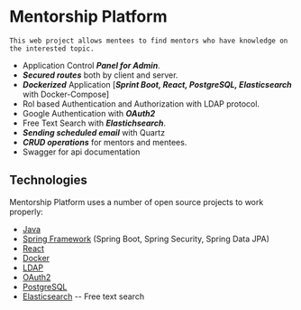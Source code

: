 # Mentorship Platform

	This web project allows mentees to find mentors who have knowledge on the interested topic.

  - Application Control ***Panel for Admin***.
  - ***Secured routes*** both by client and server.
  - ***Dockerized*** Application [***Sprint Boot, React, PostgreSQL, Elasticsearch*** with Docker-Compose]
  - Rol based Authentication and Authorization with LDAP protocol.
  - Google Authentication with ***OAuth2***
  - Free Text Search with ***Elastichsearch***.
  - ***Sending scheduled email*** with Quartz
  - ***CRUD operations*** for mentors and mentees.
  - Swagger for api documentation

## Technologies
Mentorship Platform uses a number of open source projects to work properly:

- [Java](https://www.java.com)
- [Spring Framework](https://spring.io/) (Spring Boot, Spring Security, Spring Data JPA)
- [React](https://reactjs.org/)
- [Docker](https://www.docker.com/)
- [LDAP](https://ldap.com/)
- [OAuth2](https://oauth.net/2/)
- [PostgreSQL](https://www.postgresql.org/)
- [Elasticsearch](https://www.elastic.co/) -- Free text search

